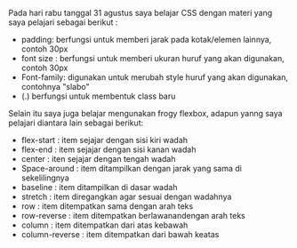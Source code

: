 Pada hari rabu tanggal 31 agustus saya belajar CSS dengan materi yang saya pelajari sebagai berikut :
- padding: berfungsi untuk memberi jarak pada kotak/elemen lainnya, contoh 30px
- font size : berfungsi untuk memberi ukuran huruf yang akan digunakan, contoh 30px
- Font-family: digunakan untuk merubah style huruf yang akan digunakan, contohnya "slabo"
- (.) berfungsi untuk membentuk class baru

Selain itu saya juga belajar mengunakan frogy flexbox, adapun yanng saya pelajari diantara lain sebagai berikut:
- flex-start : item sejajar dengan sisi kiri wadah
- flex-end : item sejajar dengan sisi kanan wadah
- center : iten sejajar dengan tengah wadah
- Space-around : item ditampilkan dengan jarak yang sama di sekelilingnya
- baseline : item ditampilkan di dasar wadah
- stretch : item diregangkan agar sesuai dengan wadahnya
- row : item ditempatkan sama dengan arah teks
- row-reverse : item ditempatkan berlawanandengan arah teks
- column : item ditempatkan dari atas kebawah
- column-reverse : item ditempatkan dari bawah keatas